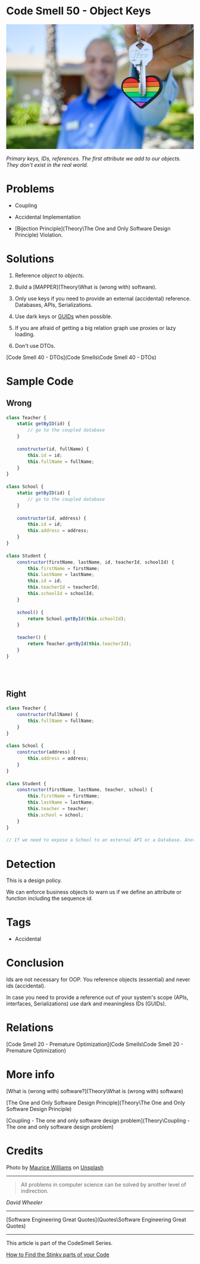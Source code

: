 # Code Smell 50 - Object Keys

![Code Smell 50 - Object Keys](maurice-williams-tPX992SVljo-unsplash.jpg)

*Primary keys, IDs, references. The first attribute we add to our objects. They don't exist in the real world.*

# Problems

- Coupling

- Accidental Implementation

- [Bijection Principle](Theory\The One and Only Software Design Principle) Violation.

# Solutions

1. Reference *object* to *objects*.

2. Build a [MAPPER](Theory\What is (wrong with) software).

3. Only use keys if you need to provide an external (accidental) reference. Databases, APIs, Serializations.

4. Use dark keys or [GUIDs](https://en.wikipedia.org/wiki/Universally_unique_identifier) when possible.

5. If you are afraid of getting a big relation graph use proxies or lazy loading.

6. Don't use DTOs.

[Code Smell 40 - DTOs](Code Smells\Code Smell 40 - DTOs)

# Sample Code

## Wrong

[Gist Url]: # (https://gist.github.com/mcsee/388923d775ca893eb1e6ca4c28c3287f)
```javascript
class Teacher {
    static getByID(id) {
        // go to the coupled database
    }

    constructor(id, fullName) {
        this.id = id;
        this.fullName = fullName;
    }
}

class School {
    static getByID(id) {
        // go to the coupled database
    }

    constructor(id, address) {
        this.id = id;
        this.address = address;
    }
}

class Student {
    constructor(firstName, lastName, id, teacherId, schoolId) {
        this.firstName = firstName;
        this.lastName = lastName;
        this.id = id;
        this.teacherId = teacherId;
        this.schoolId = schoolId;
    }

    school() {
        return School.getById(this.schoolId);
    }

    teacher() {
        return Teacher.getById(this.teacherId);
    }
}


 
```

## Right

[Gist Url]: # (https://gist.github.com/mcsee/9a0f4f02514f740f3872cbc463d25c8b)
```javascript
class Teacher {
    constructor(fullName) {
        this.fullName = fullName;
    }
}

class School {
    constructor(address) {
        this.address = address;
    }
}

class Student {
    constructor(firstName, lastName, teacher, school) {
        this.firstName = firstName;
        this.lastName = lastName;
        this.teacher = teacher;
        this.school = school;
    }
}

// If we need to expose a School to an external API or a Database. Another object (not school) will keep the mapping externalId<->school and so on

```

# Detection

This is a design policy. 

We can enforce business objects to warn us if we define an attribute or function including the sequence *id*.

# Tags

- Accidental

# Conclusion

Ids are not necessary for OOP. You reference objects (essential) and never ids (accidental).

In case you need to provide a reference out of your system's scope (APIs, interfaces, Serializations) use dark and meaningless IDs (GUIDs).

# Relations

[Code Smell 20 - Premature Optimization](Code Smells\Code Smell 20 - Premature Optimization)

# More info

[What is (wrong with) software?](Theory\What is (wrong with) software)

[The One and Only Software Design Principle](Theory\The One and Only Software Design Principle)

[Coupling - The one and only software design problem](Theory\Coupling - The one and only software design problem)

# Credits

Photo by [Maurice Williams](https://unsplash.com/@mauricew98) on [Unsplash](https://unsplash.com/s/photos/keychain)

* * *

> All problems in computer science can be solved by another level of indirection.

_David Wheeler_
 
* * *
 
[Software Engineering Great Quotes](Quotes\Software Engineering Great Quotes)

* * *

This article is part of the CodeSmell Series.

[How to Find the Stinky parts of your Code]()

